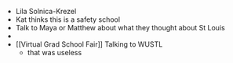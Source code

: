 - Lila Solnica-Krezel
- Kat thinks this is a safety school
- Talk to Maya or Matthew about what they thought about St Louis
-
- [[Virtual Grad School Fair]] Talking to WUSTL
	- that was useless